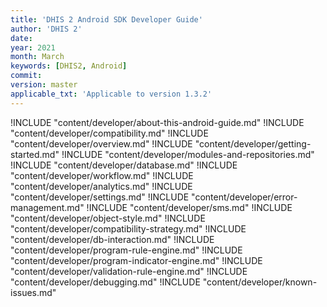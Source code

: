 ```yaml
---
title: 'DHIS 2 Android SDK Developer Guide'
author: 'DHIS 2'
date:
year: 2021
month: March
keywords: [DHIS2, Android]
commit:
version: master
applicable_txt: 'Applicable to version 1.3.2'
---
```

<!--DHIS2-SECTION-ID:index-->

!INCLUDE "content/developer/about-this-android-guide.md"
!INCLUDE "content/developer/compatibility.md"
!INCLUDE "content/developer/overview.md"
!INCLUDE "content/developer/getting-started.md"
!INCLUDE "content/developer/modules-and-repositories.md"
!INCLUDE "content/developer/database.md"
!INCLUDE "content/developer/workflow.md"
!INCLUDE "content/developer/analytics.md"
!INCLUDE "content/developer/settings.md"
!INCLUDE "content/developer/error-management.md"
!INCLUDE "content/developer/sms.md"
!INCLUDE "content/developer/object-style.md"
!INCLUDE "content/developer/compatibility-strategy.md"
!INCLUDE "content/developer/db-interaction.md"
!INCLUDE "content/developer/program-rule-engine.md"
!INCLUDE "content/developer/program-indicator-engine.md"
!INCLUDE "content/developer/validation-rule-engine.md"
!INCLUDE "content/developer/debugging.md"
!INCLUDE "content/developer/known-issues.md"
